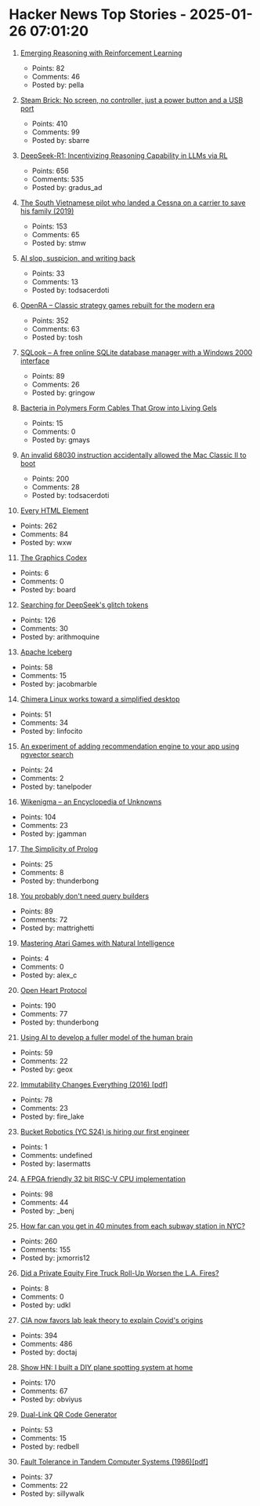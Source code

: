 # Hacker News Top Stories - 2025-01-26 07:01:20

1. [Emerging Reasoning with Reinforcement Learning](https://hkust-nlp.notion.site/simplerl-reason)
   - Points: 82
   - Comments: 46
   - Posted by: pella

2. [Steam Brick: No screen, no controller, just a power button and a USB port](https://crastinator-pro.github.io/steam-brick/)
   - Points: 410
   - Comments: 99
   - Posted by: sbarre

3. [DeepSeek-R1: Incentivizing Reasoning Capability in LLMs via RL](https://arxiv.org/abs/2501.12948)
   - Points: 656
   - Comments: 535
   - Posted by: gradus_ad

4. [The South Vietnamese pilot who landed a Cessna on a carrier to save his family (2019)](https://www.historynet.com/maj-buang-lys-daring-feat-to-save-his-family/)
   - Points: 153
   - Comments: 65
   - Posted by: stmw

5. [AI slop, suspicion, and writing back](https://benjamincongdon.me/blog/2025/01/25/AI-Slop-Suspicion-and-Writing-Back/)
   - Points: 33
   - Comments: 13
   - Posted by: todsacerdoti

6. [OpenRA – Classic strategy games rebuilt for the modern era](https://www.openra.net/)
   - Points: 352
   - Comments: 63
   - Posted by: tosh

7. [SQLook – A free online SQLite database manager with a Windows 2000 interface](https://sqlook.com)
   - Points: 89
   - Comments: 26
   - Posted by: gringow

8. [Bacteria in Polymers Form Cables That Grow into Living Gels](https://www.caltech.edu/about/news/bacteria-in-polymers-form-cables-that-grow-into-living-gels)
   - Points: 15
   - Comments: 0
   - Posted by: gmays

9. [An invalid 68030 instruction accidentally allowed the Mac Classic II to boot](https://www.downtowndougbrown.com/2025/01/the-invalid-68030-instruction-that-accidentally-allowed-the-mac-classic-ii-to-successfully-boot-up/)
   - Points: 200
   - Comments: 28
   - Posted by: todsacerdoti

10. [Every HTML Element](https://iamwillwang.com/dollar/every-html-element/)
   - Points: 262
   - Comments: 84
   - Posted by: wxw

11. [The Graphics Codex](https://graphicscodex.com/)
   - Points: 6
   - Comments: 0
   - Posted by: board

12. [Searching for DeepSeek's glitch tokens](https://outsidetext.substack.com/p/anomalous-tokens-in-deepseek-v3-and)
   - Points: 126
   - Comments: 30
   - Posted by: arithmoquine

13. [Apache Iceberg](https://iceberg.apache.org/)
   - Points: 58
   - Comments: 15
   - Posted by: jacobmarble

14. [Chimera Linux works toward a simplified desktop](https://lwn.net/Articles/1004324/)
   - Points: 51
   - Comments: 34
   - Posted by: linfocito

15. [An experiment of adding recommendation engine to your app using pgvector search](https://silk.us/blog/vector-search-ai-integration/)
   - Points: 24
   - Comments: 2
   - Posted by: tanelpoder

16. [Wikenigma – an Encyclopedia of Unknowns](https://wikenigma.org.uk/start)
   - Points: 104
   - Comments: 23
   - Posted by: jgamman

17. [The Simplicity of Prolog](https://bitsandtheorems.com/the-simplicity-of-prolog/)
   - Points: 25
   - Comments: 8
   - Posted by: thunderbong

18. [You probably don't need query builders](https://mattrighetti.com/2025/01/20/you-dont-need-sql-builders)
   - Points: 89
   - Comments: 72
   - Posted by: mattrighetti

19. [Mastering Atari Games with Natural Intelligence](https://www.verses.ai/blog/mastering-atari-games-with-natural-intelligence)
   - Points: 4
   - Comments: 0
   - Posted by: alex_c

20. [Open Heart Protocol](https://openheart.fyi/)
   - Points: 190
   - Comments: 77
   - Posted by: thunderbong

21. [Using AI to develop a fuller model of the human brain](https://magazine.ucsf.edu/building-a-silicon-brain)
   - Points: 59
   - Comments: 22
   - Posted by: geox

22. [Immutability Changes Everything (2016) [pdf]](https://www.cidrdb.org/cidr2015/Papers/CIDR15_Paper16.pdf)
   - Points: 78
   - Comments: 23
   - Posted by: fire_lake

23. [Bucket Robotics (YC S24) is hiring our first engineer](undefined)
   - Points: 1
   - Comments: undefined
   - Posted by: lasermatts

24. [A FPGA friendly 32 bit RISC-V CPU implementation](https://github.com/SpinalHDL/VexRiscv)
   - Points: 98
   - Comments: 44
   - Posted by: _benj

25. [How far can you get in 40 minutes from each subway station in NYC?](https://subwaysheds.com/#11.27/40.7427/-73.9869)
   - Points: 260
   - Comments: 155
   - Posted by: jxmorris12

26. [Did a Private Equity Fire Truck Roll-Up Worsen the L.A. Fires?](https://www.thebignewsletter.com/p/did-a-private-equity-fire-truck-roll)
   - Points: 8
   - Comments: 0
   - Posted by: udkl

27. [CIA now favors lab leak theory to explain Covid's origins](https://www.nytimes.com/2025/01/25/us/politics/cia-covid-lab-leak.html)
   - Points: 394
   - Comments: 486
   - Posted by: doctaj

28. [Show HN: I built a DIY plane spotting system at home](https://pilane.obviy.us/)
   - Points: 170
   - Comments: 67
   - Posted by: obviyus

29. [Dual-Link QR Code Generator](https://dualqrcode.com/)
   - Points: 53
   - Comments: 15
   - Posted by: redbell

30. [Fault Tolerance in Tandem Computer Systems (1986)[pdf]](https://jimgray.azurewebsites.net/papers/TandemTR86.2_FaultToleranceInTandemComputerSystems.pdf)
   - Points: 37
   - Comments: 22
   - Posted by: sillywalk


